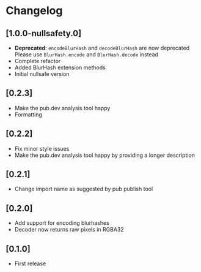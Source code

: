 # Changelog

## [1.0.0-nullsafety.0]

* **Deprecated**: `encodeBlurHash` and `decodeBlurHash` are now deprecated
  Please use `BlurHash.encode` and `BlurHash.decode` instead
* Complete refactor
* Added BlurHash extension methods
* Initial nullsafe version

## [0.2.3]

* Make the pub.dev analysis tool happy
* Formatting

## [0.2.2]

* Fix minor style issues
* Make the pub.dev analysis tool happy by providing a longer description

## [0.2.1]

* Change import name as suggested by pub publish tool

## [0.2.0]

* Add support for encoding blurhashes
* Decoder now returns raw pixels in RGBA32

## [0.1.0]

* First release
